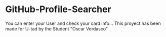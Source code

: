 # GitHub-Profile-Searcher
You can enter your User and check your card info...
This proyect has been made for U-tad by the Student "Oscar Verdasco"
